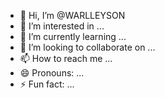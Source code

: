 - 👋 Hi, I’m @WARLLEYSON
- 👀 I’m interested in ...
- 🌱 I’m currently learning ...
- 💞️ I’m looking to collaborate on ...
- 📫 How to reach me ...
- 😄 Pronouns: ...
- ⚡ Fun fact: ...

<!---
WARLLEYSON/WARLLEYSON is a ✨ special ✨ repository because its `README.md` (this file) appears on your GitHub profile.
You can click the Preview link to take a look at your changes.
--->
